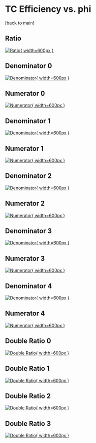 # TC Efficiency vs. phi

[[back to main](./)]



## Ratio

[![Ratio](../mtv/var/TC_xtr_211_1_eff_phi.png){ width=600px }](../mtv/var/TC_xtr_211_1_eff_phi.pdf)

## Denominator 0

[![Denominator](../mtv/den/TC_xtr_211_1_eff_phi_den0.png){ width=600px }](../mtv/den/TC_xtr_211_1_eff_phi_den0.pdf)

## Numerator 0

[![Numerator](../mtv/num/TC_xtr_211_1_eff_phi_num0.png){ width=600px }](../mtv/num/TC_xtr_211_1_eff_phi_num0.pdf)

## Denominator 1

[![Denominator](../mtv/den/TC_xtr_211_1_eff_phi_den1.png){ width=600px }](../mtv/den/TC_xtr_211_1_eff_phi_den1.pdf)

## Numerator 1

[![Numerator](../mtv/num/TC_xtr_211_1_eff_phi_num1.png){ width=600px }](../mtv/num/TC_xtr_211_1_eff_phi_num1.pdf)

## Denominator 2

[![Denominator](../mtv/den/TC_xtr_211_1_eff_phi_den2.png){ width=600px }](../mtv/den/TC_xtr_211_1_eff_phi_den2.pdf)

## Numerator 2

[![Numerator](../mtv/num/TC_xtr_211_1_eff_phi_num2.png){ width=600px }](../mtv/num/TC_xtr_211_1_eff_phi_num2.pdf)

## Denominator 3

[![Denominator](../mtv/den/TC_xtr_211_1_eff_phi_den3.png){ width=600px }](../mtv/den/TC_xtr_211_1_eff_phi_den3.pdf)

## Numerator 3

[![Numerator](../mtv/num/TC_xtr_211_1_eff_phi_num3.png){ width=600px }](../mtv/num/TC_xtr_211_1_eff_phi_num3.pdf)

## Denominator 4

[![Denominator](../mtv/den/TC_xtr_211_1_eff_phi_den4.png){ width=600px }](../mtv/den/TC_xtr_211_1_eff_phi_den4.pdf)

## Numerator 4

[![Numerator](../mtv/num/TC_xtr_211_1_eff_phi_num4.png){ width=600px }](../mtv/num/TC_xtr_211_1_eff_phi_num4.pdf)

## Double Ratio 0

[![Double Ratio](../mtv/ratio/TC_xtr_211_1_eff_phi_ratio0.png){ width=600px }](../mtv/ratio/TC_xtr_211_1_eff_phi_ratio0.pdf)

## Double Ratio 1

[![Double Ratio](../mtv/ratio/TC_xtr_211_1_eff_phi_ratio1.png){ width=600px }](../mtv/ratio/TC_xtr_211_1_eff_phi_ratio1.pdf)

## Double Ratio 2

[![Double Ratio](../mtv/ratio/TC_xtr_211_1_eff_phi_ratio2.png){ width=600px }](../mtv/ratio/TC_xtr_211_1_eff_phi_ratio2.pdf)

## Double Ratio 3

[![Double Ratio](../mtv/ratio/TC_xtr_211_1_eff_phi_ratio3.png){ width=600px }](../mtv/ratio/TC_xtr_211_1_eff_phi_ratio3.pdf)

